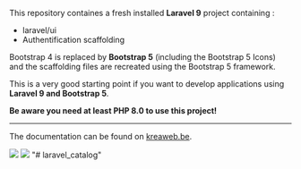 This repository containes a fresh installed <b>Laravel 9</b> project containing :
<ul>
    <li>laravel/ui</li>
    <li>Authentification scaffolding</li>
</ul>

Bootstrap 4 is replaced by <b>Bootstrap 5</b> (including the Bootstrap 5 Icons) and the scaffolding files are recreated using the Bootstrap 5 framework.

This is a very good starting point if you want to develop applications using <b>Laravel 9 and Bootstrap 5</b>.

<b>Be aware you need at least PHP 8.0 to use this project!</b>

<hr/>

The documentation can be found on <a target="_blank" href="https://www.kreaweb.be/laravel-8-bootstrap-5/">kreaweb.be</a>.

<img src="https://www.kreaweb.be/wp-content/uploads/2021/10/laravel-bootstrap-004.jpg" target="_blank" />
<img src="https://www.kreaweb.be/wp-content/uploads/2021/10/laravel-bootstrap-004.png" target="_blank" />
"# laravel_catalog" 
